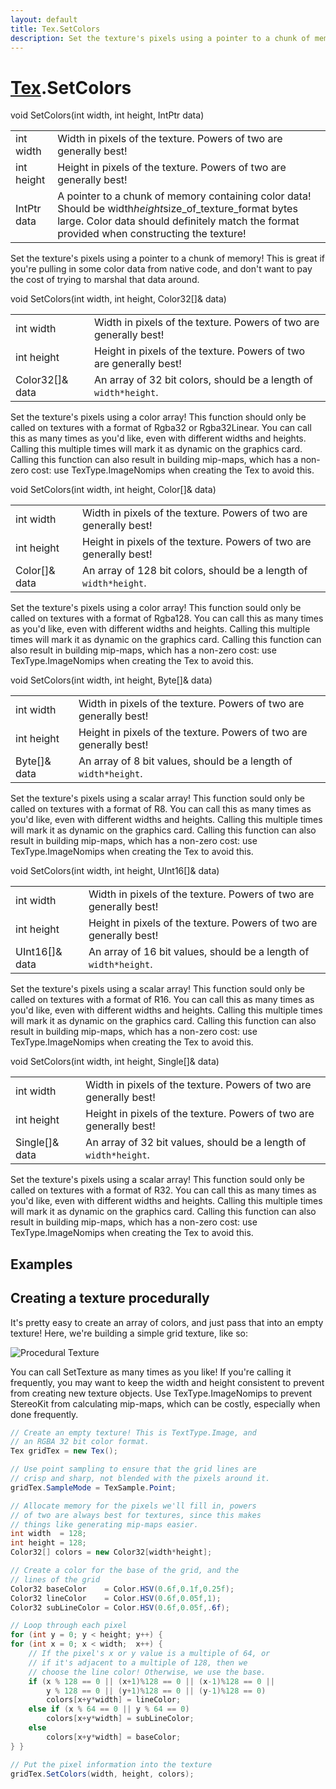 ```yaml
---
layout: default
title: Tex.SetColors
description: Set the texture's pixels using a pointer to a chunk of memory! This is great if you're pulling in some color data from native code, and don't want to pay the cost of trying to marshal that data around.
---
```

# [Tex]({{site.url}}/Pages/Reference/Tex.html).SetColors

<div class='signature' markdown='1'>
void SetColors(int width, int height, IntPtr data)
</div>

|  |  |
|--|--|
|int width|Width in pixels of the texture. Powers of two              are generally best!|
|int height|Height in pixels of the texture. Powers of              two are generally best!|
|IntPtr data|A pointer to a chunk of memory containing color              data! Should be  width*height*size_of_texture_format bytes large.              Color data should definitely match the format provided when              constructing the texture!|

Set the texture's pixels using a pointer to a chunk of
memory! This is great if you're pulling in some color data from
native code, and don't want to pay the cost of trying to marshal
that data around.
<div class='signature' markdown='1'>
void SetColors(int width, int height, Color32[]& data)
</div>

|  |  |
|--|--|
|int width|Width in pixels of the texture. Powers of two              are generally best!|
|int height|Height in pixels of the texture. Powers of              two are generally best!|
|Color32[]& data|An array of 32 bit colors, should be a length              of `width*height`.|

Set the texture's pixels using a color array! This
function should only be called on textures with a format of
Rgba32 or Rgba32Linear. You can call this as many times as you'd
like, even with different widths and heights. Calling this
multiple times will mark it as dynamic on the graphics card.
Calling this function can also result in building mip-maps, which
has a non-zero cost: use TexType.ImageNomips when creating the
Tex to avoid this.
<div class='signature' markdown='1'>
void SetColors(int width, int height, Color[]& data)
</div>

|  |  |
|--|--|
|int width|Width in pixels of the texture. Powers of two              are generally best!|
|int height|Height in pixels of the texture. Powers of              two are generally best!|
|Color[]& data|An array of 128 bit colors, should be a length              of `width*height`.|

Set the texture's pixels using a color array! This
function sould only be called on textures with a format of Rgba128.
You can call this as many times as you'd like, even with different
widths and heights. Calling this multiple times will mark it as
dynamic on the graphics card. Calling this function can also
result in building mip-maps, which has a non-zero cost: use
TexType.ImageNomips when creating the Tex to avoid this.
<div class='signature' markdown='1'>
void SetColors(int width, int height, Byte[]& data)
</div>

|  |  |
|--|--|
|int width|Width in pixels of the texture. Powers of two              are generally best!|
|int height|Height in pixels of the texture. Powers of              two are generally best!|
|Byte[]& data|An array of 8 bit values, should be a length              of `width*height`.|

Set the texture's pixels using a scalar array! This
function sould only be called on textures with a format of R8.
You can call this as many times as you'd like, even with different
widths and heights. Calling this multiple times will mark it as
dynamic on the graphics card. Calling this function can also
result in building mip-maps, which has a non-zero cost: use
TexType.ImageNomips when creating the Tex to avoid this.
<div class='signature' markdown='1'>
void SetColors(int width, int height, UInt16[]& data)
</div>

|  |  |
|--|--|
|int width|Width in pixels of the texture. Powers of two              are generally best!|
|int height|Height in pixels of the texture. Powers of              two are generally best!|
|UInt16[]& data|An array of 16 bit values, should be a length              of `width*height`.|

Set the texture's pixels using a scalar array! This
function sould only be called on textures with a format of R16.
You can call this as many times as you'd like, even with different
widths and heights. Calling this multiple times will mark it as
dynamic on the graphics card. Calling this function can also
result in building mip-maps, which has a non-zero cost: use
TexType.ImageNomips when creating the Tex to avoid this.
<div class='signature' markdown='1'>
void SetColors(int width, int height, Single[]& data)
</div>

|  |  |
|--|--|
|int width|Width in pixels of the texture. Powers of two              are generally best!|
|int height|Height in pixels of the texture. Powers of              two are generally best!|
|Single[]& data|An array of 32 bit values, should be a length              of `width*height`.|

Set the texture's pixels using a scalar array! This
function sould only be called on textures with a format of R32.
You can call this as many times as you'd like, even with different
widths and heights. Calling this multiple times will mark it as
dynamic on the graphics card. Calling this function can also
result in building mip-maps, which has a non-zero cost: use
TexType.ImageNomips when creating the Tex to avoid this.




## Examples

## Creating a texture procedurally
It's pretty easy to create an array of colors, and
just pass that into an empty texture! Here, we're
building a simple grid texture, like so:

![Procedural Texture]({{site.url}}/img/screenshots/ProceduralTexture.jpg)

You can call SetTexture as many times as you like! If
you're calling it frequently, you may want to keep
the width and height consistent to prevent from creating
new texture objects. Use TexType.ImageNomips to prevent
StereoKit from calculating mip-maps, which can be costly,
especially when done frequently.
```csharp
// Create an empty texture! This is TextType.Image, and 
// an RGBA 32 bit color format.
Tex gridTex = new Tex();

// Use point sampling to ensure that the grid lines are
// crisp and sharp, not blended with the pixels around it.
gridTex.SampleMode = TexSample.Point;

// Allocate memory for the pixels we'll fill in, powers
// of two are always best for textures, since this makes
// things like generating mip-maps easier.
int width  = 128;
int height = 128;
Color32[] colors = new Color32[width*height];

// Create a color for the base of the grid, and the
// lines of the grid
Color32 baseColor    = Color.HSV(0.6f,0.1f,0.25f);
Color32 lineColor    = Color.HSV(0.6f,0.05f,1);
Color32 subLineColor = Color.HSV(0.6f,0.05f,.6f);

// Loop through each pixel
for (int y = 0; y < height; y++) {
for (int x = 0; x < width;  x++) {
	// If the pixel's x or y value is a multiple of 64, or 
	// if it's adjacent to a multiple of 128, then we 
	// choose the line color! Otherwise, we use the base.
	if (x % 128 == 0 || (x+1)%128 == 0 || (x-1)%128 == 0 ||
		y % 128 == 0 || (y+1)%128 == 0 || (y-1)%128 == 0)
		colors[x+y*width] = lineColor;
	else if (x % 64 == 0 || y % 64 == 0)
		colors[x+y*width] = subLineColor;
	else
		colors[x+y*width] = baseColor;
} }

// Put the pixel information into the texture
gridTex.SetColors(width, height, colors);
```

